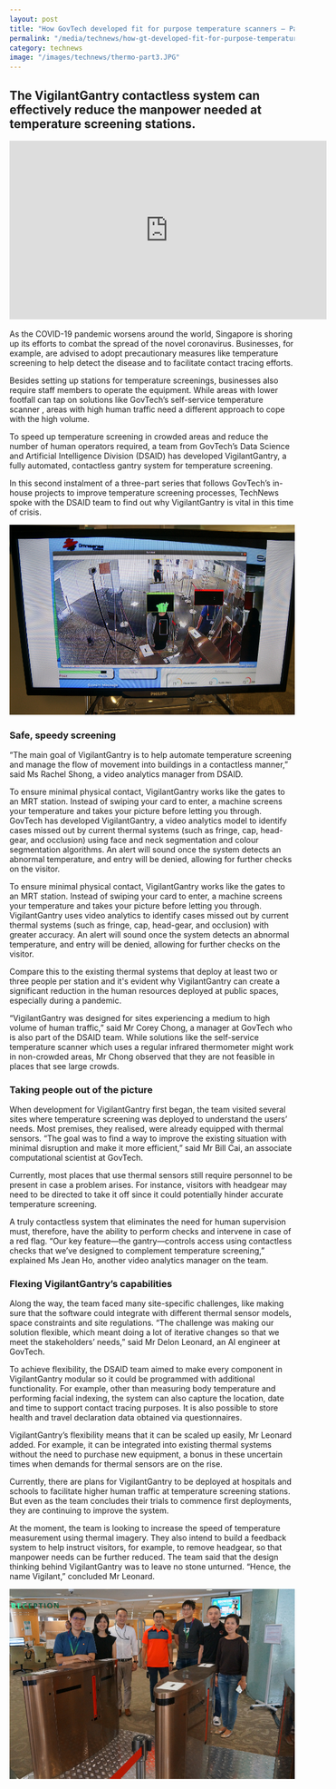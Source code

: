 ```yaml
---
layout: post
title: "How GovTech developed fit for purpose temperature scanners – Part 2"
permalink: "/media/technews/how-gt-developed-fit-for-purpose-temperature-scanners-part-2"
category: technews
image: "/images/technews/thermo-part3.JPG"
---
```


The VigilantGantry contactless system can effectively reduce the manpower needed at temperature screening stations.
---

<div class="bp-youtube">
  <iframe width="560" height="315" src="https://www.youtube.com/watch?v=4quAADmKs40" frameborder="0" allow="autoplay; encrypted-media" allowfullscreen></iframe>
</div>

As the COVID-19 pandemic worsens around the world, Singapore is shoring up its efforts to combat the spread of the novel coronavirus. Businesses, for example, are advised to adopt precautionary measures like temperature screening to help detect the disease and to facilitate contact tracing efforts.

Besides setting up stations for temperature screenings, businesses also require staff members to operate the equipment. While areas with lower footfall can tap on solutions like GovTech’s self-service temperature scanner  , areas with high human traffic need a different approach to cope with the high volume.

To speed up temperature screening in crowded areas and reduce the number of human operators required, a team from GovTech’s Data Science and Artificial Intelligence Division (DSAID) has developed VigilantGantry, a fully automated, contactless gantry system for temperature screening. 

In this second instalment of a three-part series  that follows GovTech’s in-house projects to improve temperature screening processes, TechNews spoke with the DSAID team to find out why VigilantGantry is vital in this time of crisis.

![VG thermo scanner](/images/technews/thermo-part4.JPG)

### **Safe, speedy screening**

“The main goal of VigilantGantry   is to help automate temperature screening and manage the flow of movement into buildings in a contactless manner,” said Ms Rachel Shong, a video analytics manager from DSAID.

To ensure minimal physical contact, VigilantGantry works like the gates to an MRT station. Instead of swiping your card to enter, a machine screens your temperature and takes your picture before letting you through. GovTech has developed VigilantGantry, a video analytics model to identify cases missed out by current thermal systems (such as fringe, cap, head-gear, and occlusion)  using face and neck segmentation and colour segmentation algorithms. An alert will sound once the system detects an abnormal temperature, and entry will be denied, allowing for further checks on the visitor.

To ensure minimal physical contact, VigilantGantry works like the gates to an MRT station. Instead of swiping your card to enter, a machine screens your temperature and takes your picture before letting you through.  VigilantGantry uses video analytics to identify cases missed out by current thermal systems (such as fringe, cap, head-gear, and occlusion) with greater accuracy. An alert will sound once the system detects an abnormal temperature, and entry will be denied, allowing for further checks on the visitor.

Compare this to the existing thermal systems that deploy at least two or three people per station and it's evident why VigilantGantry can create a significant reduction in the human resources deployed at public spaces, especially during a pandemic.

“VigilantGantry was designed for sites experiencing a medium to high volume of human traffic,” said Mr Corey Chong, a manager at GovTech who is also part of the DSAID team. While solutions like the self-service temperature scanner which uses a regular infrared thermometer might work in non-crowded areas, Mr Chong observed that they are not feasible in places that see large crowds. 

### **Taking people out of the picture**

When development for VigilantGantry first began, the team visited several sites where temperature screening was deployed to understand the users’ needs. Most premises, they realised, were already equipped with thermal sensors. “The goal was to find a way to improve the existing situation with minimal disruption and make it more efficient,” said Mr Bill Cai, an associate computational scientist at GovTech.

Currently, most places that use thermal sensors still require personnel to be present in case a problem arises. For instance, visitors with headgear may need to be directed to take it off since it could potentially hinder accurate temperature screening. 

A truly contactless system that eliminates the need for human supervision must, therefore, have the ability to perform checks and intervene in case of a red flag. “Our key feature—the gantry—controls access using contactless checks that we’ve designed to complement temperature screening,” explained Ms Jean Ho, another video analytics manager on the team.

### **Flexing VigilantGantry’s capabilities**

Along the way, the team faced many site-specific challenges, like making sure that the software could integrate with different thermal sensor models, space constraints and site regulations. “The challenge was making our solution flexible, which meant doing a lot of iterative changes so that we meet the stakeholders’ needs,” said Mr Delon Leonard, an AI engineer at GovTech.

To achieve flexibility, the DSAID team aimed to make every component in VigilantGantry modular so it could be programmed with additional functionality. For example, other than measuring body temperature and performing facial indexing, the system can also capture the location, date and time to support contact tracing purposes. It is also possible to store health and travel declaration data obtained via questionnaires.

VigilantGantry’s flexibility means that it can be scaled up easily, Mr Leonard added. For example, it can be integrated into existing thermal systems without the need to purchase new equipment, a bonus in these uncertain times when demands for thermal sensors are on the rise. 

Currently, there are plans for VigilantGantry to be deployed at hospitals and schools to facilitate higher human traffic at temperature  screening stations. But even as the team concludes their trials to commence first deployments, they are continuing to improve the system. 

At the moment, the team is looking to increase the speed of temperature measurement using thermal imagery. They also intend to build a feedback system to help instruct visitors, for example, to remove headgear, so that manpower needs can be further reduced. The team said that the design thinking behind VigilantGantry was to leave no stone unturned. “Hence, the name Vigilant,” concluded Mr Leonard.

![VG thermo scanner](/images/technews/thermo-part5.JPG)
